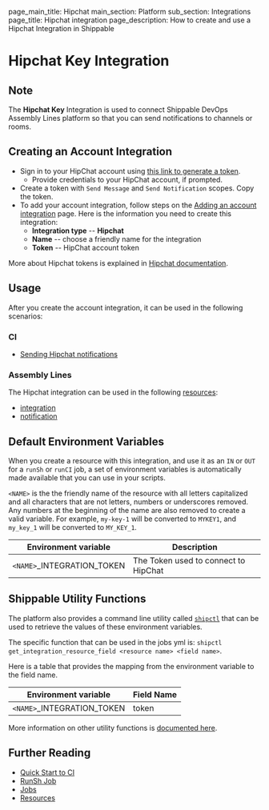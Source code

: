 page_main_title: Hipchat
main_section: Platform
sub_section: Integrations
page_title: Hipchat integration
page_description: How to create and use a Hipchat Integration in Shippable

# Hipchat Key Integration

## Note

The **Hipchat Key** Integration is used to connect Shippable DevOps Assembly Lines platform so that you can send notifications to channels or rooms.

## Creating an Account Integration

* Sign in to your HipChat account using [this link to generate a token](https://www.hipchat.com/account/api).
    * Provide credentials to your HipChat account, if prompted.
* Create a token with `Send Message` and `Send Notification` scopes. Copy the token.
* To add your account integration, follow steps on the [Adding an account integration](/platform/tutorial/integration/howto-crud-integration/) page. Here is the information you need to create this integration:
    * **Integration type** -- **Hipchat**
    * **Name** -- choose a friendly name for the integration
    * **Token** -- HipChat account token

More about Hipchat tokens is explained in [Hipchat documentation](https://developer.atlassian.com/hipchat/guide/hipchat-rest-api/api-access-tokens).

## Usage

After you create the account integration, it can be used in the following scenarios:

### CI

* [Sending Hipchat notifications](/ci/hipchat-notifications/)

### Assembly Lines

The Hipchat integration can be used in the following [resources](/platform/workflow/resource/overview/):

* [integration](/platform/workflow/resource/integration)
* [notification](/platform/workflow/resource/notification)

## Default Environment Variables
When you create a resource with this integration, and use it as an `IN` or `OUT` for a `runSh` or `runCI` job, a set of environment variables is automatically made available that you can use in your scripts.

`<NAME>` is the the friendly name of the resource with all letters capitalized and all characters that are not letters, numbers or underscores removed. Any numbers at the beginning of the name are also removed to create a valid variable. For example, `my-key-1` will be converted to `MYKEY1`, and `my_key_1` will be converted to `MY_KEY_1`.

| Environment variable						| Description                         |
| ------------- 								|------------------------------------ |
| `<NAME>`\_INTEGRATION\_TOKEN			| The Token used to connect to HipChat |

## Shippable Utility Functions
The platform also provides a command line utility called [`shipctl`](/platform/tutorial/workflow/using-shipctl/) that can be used to retrieve the values of these environment variables.

The specific function that can be used in the jobs yml is: `shipctl get_integration_resource_field <resource name> <field name>`.

Here is a table that provides the mapping from the environment variable to the field name.

| Environment variable						| Field Name        |
| ------			 							|----------------- |
| `<NAME>`\_INTEGRATION\_TOKEN			| token |

More information on other utility functions is [documented here](/platform/tutorial/workflow/using-shipctl).

## Further Reading
* [Quick Start to CI](/getting-started/ci-sample)
* [RunSh Job](/platform/workflow/job/runsh)
* [Jobs](/platform/workflow/job/overview)
* [Resources](/platform/workflow/resource/overview)
